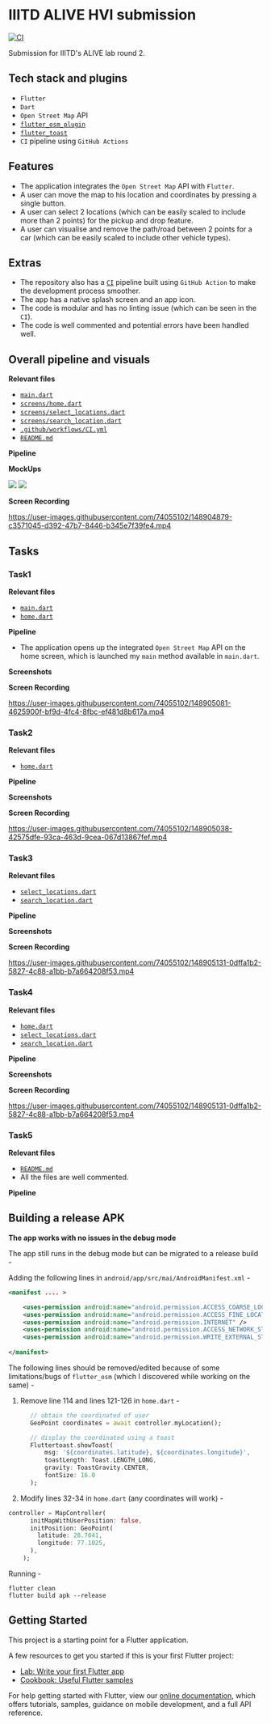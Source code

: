 # IIITD ALIVE HVI submission

[![CI](https://github.com/Saransh-cpp/IIITD_ALIVE_HVI/actions/workflows/CI.yml/badge.svg)](https://github.com/Saransh-cpp/IIITD_ALIVE_HVI/actions/workflows/CI.yml)

Submission for IIITD's ALIVE lab round 2.

## Tech stack and plugins
- `Flutter`
- `Dart`
- `Open Street Map` API
- [`flutter_osm_plugin`](https://pub.dev/packages/flutter_osm_plugin)
- [`flutter_toast`](https://pub.dev/packages/fluttertoast)
- `CI` pipeline using `GitHub Actions`

## Features
- The application integrates the `Open Street Map` API with `Flutter`.
- A user can move the map to his location and coordinates by pressing a single button.
- A user can select 2 locations (which can be easily scaled to include more than 2 points) for the pickup and drop feature.
- A user can visualise and remove the path/road between 2 points for a car (which can be easily scaled to include other vehicle types).

## Extras
- The repository also has a [`CI`]() pipeline built using `GitHub Action` to make the development process smoother.
- The app has a native splash screen and an app icon.
- The code is modular and has no linting issue (which can be seen in the `CI`).
- The code is well commented and potential errors have been handled well.

## Overall pipeline and visuals

**Relevant files**
- [`main.dart`](https://github.com/Saransh-cpp/IIITD_ALIVE_HVI/blob/main/lib/main.dart)
- [`screens/home.dart`](https://github.com/Saransh-cpp/IIITD_ALIVE_HVI/blob/main/lib/screens/home.dart)
- [`screens/select_locations.dart`](https://github.com/Saransh-cpp/IIITD_ALIVE_HVI/blob/main/lib/screens/select_locations.dart)
- [`screens/search_location.dart`](https://github.com/Saransh-cpp/IIITD_ALIVE_HVI/blob/main/lib/screens/search_location.dart)
- [`.github/workflows/CI.yml`](https://github.com/Saransh-cpp/IIITD_ALIVE_HVI/blob/main/.github/workflows/CI.yml)
- [`README.md`](https://github.com/Saransh-cpp/IIITD_ALIVE_HVI/blob/main/README.md)

**Pipeline**

**MockUps**
<p align="centre">
    <img src="./readme_assets/overall_app.png"/>
    <img src="./readme_assets/pick_up_and_drop.png"/>
</p>


**Screen Recording**

https://user-images.githubusercontent.com/74055102/148904879-c3571045-d392-47b7-8446-b345e7f39fe4.mp4

## Tasks
### Task1

**Relevant files**
- [`main.dart`](https://github.com/Saransh-cpp/IIITD_ALIVE_HVI/blob/main/lib/main.dart)
- [`home.dart`](https://github.com/Saransh-cpp/IIITD_ALIVE_HVI/blob/main/lib/screens/home.dart)

**Pipeline**
- The application opens up the integrated `Open Street Map` API on the home screen, which is launched my `main` method available in `main.dart`.

**Screenshots**


**Screen Recording**

https://user-images.githubusercontent.com/74055102/148905081-4625900f-bf9d-4fc4-8fbc-ef481d8b617a.mp4

### Task2

**Relevant files**
- [`home.dart`](https://github.com/Saransh-cpp/IIITD_ALIVE_HVI/blob/main/lib/screens/home.dart)

**Pipeline**

**Screenshots**

**Screen Recording**

https://user-images.githubusercontent.com/74055102/148905038-42575dfe-93ca-463d-9cea-067d13867fef.mp4

### Task3

**Relevant files**
- [`select_locations.dart`](https://github.com/Saransh-cpp/IIITD_ALIVE_HVI/blob/main/lib/screens/select_locations.dart)
- [`search_location.dart`](https://github.com/Saransh-cpp/IIITD_ALIVE_HVI/blob/main/lib/screens/search_location.dart)

**Pipeline**

**Screenshots**

**Screen Recording**

https://user-images.githubusercontent.com/74055102/148905131-0dffa1b2-5827-4c88-a1bb-b7a664208f53.mp4

### Task4

**Relevant files**
- [`home.dart`](https://github.com/Saransh-cpp/IIITD_ALIVE_HVI/blob/main/lib/screens/home.dart)
- [`select_locations.dart`](https://github.com/Saransh-cpp/IIITD_ALIVE_HVI/blob/main/lib/screens/select_locations.dart)
- [`search_location.dart`](https://github.com/Saransh-cpp/IIITD_ALIVE_HVI/blob/main/lib/screens/search_location.dart)

**Pipeline**

**Screenshots**

**Screen Recording**

https://user-images.githubusercontent.com/74055102/148905131-0dffa1b2-5827-4c88-a1bb-b7a664208f53.mp4

### Task5

**Relevant files**
- [`README.md`](https://github.com/Saransh-cpp/IIITD_ALIVE_HVI/blob/main/README.md)
- All the files are well commented.

**Pipeline**


## Building a release APK
**The app works with no issues in the debug mode**

The app still runs in the debug mode but can be migrated to a release build -

Adding the following lines in `android/app/src/mai/AndroidManifest.xml` -
```xml
<manifest .... >

    <uses-permission android:name="android.permission.ACCESS_COARSE_LOCATION" />
    <uses-permission android:name="android.permission.ACCESS_FINE_LOCATION"/>
    <uses-permission android:name="android.permission.INTERNET" />
    <uses-permission android:name="android.permission.ACCESS_NETWORK_STATE"  />
    <uses-permission android:name="android.permission.WRITE_EXTERNAL_STORAGE" />
    
</manifest>
```

The following lines should be removed/edited because of some limitations/bugs of `flutter_osm` (which I discovered while working on the same) -
1. Remove line 114 and lines 121-126 in `home.dart` -
```dart
      // obtain the coordinated of user
      GeoPoint coordinates = await controller.myLocation();

      // display the coordinated using a toast
      Fluttertoast.showToast(
          msg: '${coordinates.latitude}, ${coordinates.longitude}',
          toastLength: Toast.LENGTH_LONG,
          gravity: ToastGravity.CENTER,
          fontSize: 16.0
      );
```
2. Modify lines 32-34 in `home.dart` (any coordinates will work) -
```dart
controller = MapController(
      initMapWithUserPosition: false,
      initPosition: GeoPoint(
        latitude: 28.7041,
        longitude: 77.1025,
      ),
    );
```

Running -
```
flutter clean
flutter build apk --release
```

## Getting Started

This project is a starting point for a Flutter application.

A few resources to get you started if this is your first Flutter project:

- [Lab: Write your first Flutter app](https://flutter.dev/docs/get-started/codelab)
- [Cookbook: Useful Flutter samples](https://flutter.dev/docs/cookbook)

For help getting started with Flutter, view our
[online documentation](https://flutter.dev/docs), which offers tutorials,
samples, guidance on mobile development, and a full API reference.
